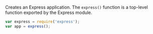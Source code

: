 Creates an Express application.
The `express()` function is a top-level function exported by the Express module.

```js
var express = require('express');
var app = express();
```
